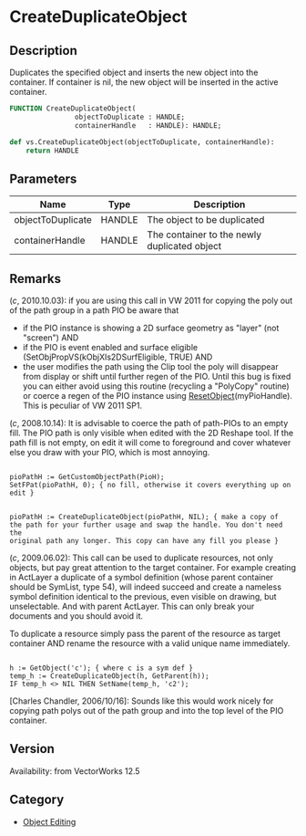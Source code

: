 # CreateDuplicateObject

## Description
Duplicates the specified object and inserts the new  object into the container.  If container is nil, the new object will be inserted in the active container.

```pascal
FUNCTION CreateDuplicateObject(
				objectToDuplicate : HANDLE;
				containerHandle   : HANDLE): HANDLE;
```

```python
def vs.CreateDuplicateObject(objectToDuplicate, containerHandle):
    return HANDLE
```

## Parameters
|Name|Type|Description|
|---|---|---|
|objectToDuplicate|HANDLE|The object to be duplicated|
|containerHandle|HANDLE|The container to the newly duplicated object|

## Remarks
(*_c_*, 2010.10.03): if you are using this call in VW 2011 for copying the poly out of the path group in a path PIO be aware that
* if the PIO instance is showing a 2D surface geometry as "layer" (not "screen") AND
* if the PIO is event enabled and surface eligible (SetObjPropVS(kObjXIs2DSurfEligible, TRUE) AND
* the user modifies the path using the Clip tool
the poly will disappear from display or shift until further regen of the PIO. Until this bug is fixed you can either avoid using this routine (recycling a "PolyCopy" routine) or coerce a regen of the PIO instance using [ResetObject](ResetObject.md)(myPioHandle). This is peculiar of VW 2011 SP1.

(*_c_*, 2008.10.14): It is advisable to coerce the path of path-PIOs to an empty fill. The PIO path is only visible when edited with the 2D Reshape tool. If the path fill is not empty, on edit it will come to foreground and cover whatever else you draw with your PIO, which is most annoying.

<code lang="pas">
pioPathH := GetCustomObjectPath(PioH);
SetFPat(pioPathH, 0); { no fill, otherwise it covers everything up on edit }

pioPathH := CreateDuplicateObject(pioPathH, NIL);
{ make a copy of the path for your further usage
and swap the handle. You don't need the original path any longer.
This copy can have any fill you please }
</code>


(*_c_*, 2009.06.02): This call can be used to duplicate resources, not only objects, but pay great attention to the target container. For example creating in ActLayer a duplicate of a symbol definition (whose parent container should be SymList, type 54), will indeed succeed and create a nameless symbol definition identical to the previous, even visible on drawing, but unselectable. And with parent ActLayer. This can only break your documents and you should avoid it. 

To duplicate a resource simply pass the parent of the resource as target container AND rename the resource with a valid unique name immediately.

<code lang="pas">
h := GetObject('c'); { where c is a sym def }
temp_h := CreateDuplicateObject(h, GetParent(h));
IF temp_h <> NIL THEN SetName(temp_h, 'c2');
</code>


[Charles Chandler, 2006/10/16]: Sounds like this would work nicely for copying path polys out of the path group and into the top level of the PIO container.

## Version
Availability: from VectorWorks 12.5

## Category
* [Object Editing](../Categories/Object%20Editing.md)
